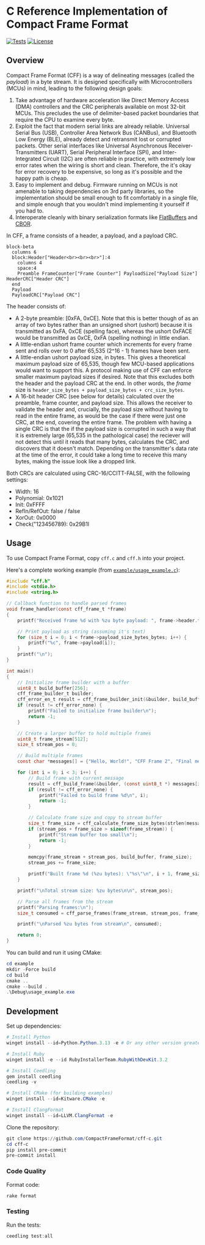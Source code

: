 # C Reference Implementation of Compact Frame Format

[![Tests](https://github.com/CompactFrameFormat/cff-c/actions/workflows/test.yml/badge.svg)](https://github.com/CompactFrameFormat/cff-c/actions/workflows/test.yml)
[![License](https://img.shields.io/badge/license-MIT-blue.svg)](https://github.com/CompactFrameFormat/cff-c/blob/master/LICENSE)

## Overview

Compact Frame Format (CFF) is a way of delineating messages (called the _payload_) in a byte stream. It is designed specifically with Microcontrollers (MCUs) in mind, leading to the following design goals:

1. Take advantage of hardware acceleration like Direct Memory Access (DMA) controllers and the CRC peripherals available on most 32-bit MCUs. This precludes the use of delimiter-based packet boundaries that require the CPU to examine every byte.
2. Exploit the fact that modern serial links are already reliable. Universal Serial Bus (USB), Controller Area Network Bus (CANBus), and Bluetooth Low Energy (BLE), already detect and retransmit lost or corrupted packets. Other serial interfaces like Universal Asynchronous Receiver-Transmitters (UART), Serial Peripheral Interface (SPI), and Inter-Integrated Circuit (I2C) are often reliable in practice, with extremely low error rates when the wiring is short and clean. Therefore, the it's okay for error recovery to be expensive, so long as it's possible and the happy path is cheap. 
3. Easy to implement and debug. Firmware running on MCUs is not amenable to taking dependencies on 3rd party libraries, so the implementation should be small enough to fit comfortably in a single file, and simple enough that you wouldn't mind implementing it yourself if you had to.
4. Interoperate cleanly with binary serialization formats like [FlatBuffers](https://flatbuffers.dev/) and [CBOR](https://cbor.io/).

In CFF, a frame consists of a header, a payload, and a payload CRC.

```mermaid
block-beta
  columns 6
  block:Header["Header<br><br><br>"]:4
    columns 4
    space:4
    Preamble FrameCounter["Frame Counter"] PayloadSize["Payload Size"] HeaderCRC["Header CRC"]
  end
  Payload
  PayloadCRC["Payload CRC"]
```

The header consists of:

* A 2-byte preamble: [0xFA, 0xCE]. Note that this is better though of as an array of two bytes rather than an unsigned short (ushort) because it is transmitted as 0xFA, 0xCE (spelling face), whereas the ushort 0xFACE would be transmitted as 0xCE, 0xFA (spelling  nothing) in little endian.
* A little-endian ushort frame counter which increments for every frame sent and rolls over to 0 after 65,535 (2^16 - 1) frames have been sent.
* A little-endian ushort payload size, in bytes. This gives a theoretical maximum payload size of 65,535, though few MCU-based applications would want to support this. A protocol making use of CFF can enforce smaller maximum payload sizes if desired. Note that this excludes both the header and the payload CRC at the end. In other words, the _frame_ size is `header_size_bytes + payload_size_bytes + crc_size_bytes`.
* A 16-bit header CRC (see below for details) calculated over the preamble, frame counter, and payload size. This allows the receiver to validate the header and, crucially, the payload size without having to read in the entire frame, as would be the case if there were just one CRC, at the end, covering the entire frame. The problem with having a single CRC is that the if the payload size is corrupted in such a way that it is extremely large (65,535 in the pathological case) the reciever will not detect this until it reads that many bytes, calculates the CRC, and discovers that it doesn't match. Depending on the transmitter's data rate at the time of the error, it could take a long time to receive this many bytes, making the issue look like a dropped link. 

Both CRCs are calculated using CRC-16/CCITT-FALSE, with the following settings:

- Width: 16
- Polynomial: 0x1021
- Init: 0xFFFF
- RefIn/RefOut: false / false
- XorOut: 0x0000
- Check("123456789): 0x29B1l

## Usage

To use Compact Frame Format, copy `cff.c` and `cff.h` into your project. 

Here's a complete working example (from [`example/usage_example.c`](https://github.com/CompactFrameFormat/cff-c/blob/main/example/usage_example.c)):

```c
#include "cff.h"
#include <stdio.h>
#include <string.h>

// Callback function to handle parsed frames
void frame_handler(const cff_frame_t *frame)
{
    printf("Received frame %d with %zu byte payload: ", frame->header.frame_counter, frame->payload_size_bytes_bytes);

    // Print payload as string (assuming it's text)
    for (size_t i = 0; i < frame->payload_size_bytes_bytes; i++) {
        printf("%c", frame->payload[i]);
    }
    printf("\n");
}

int main()
{
    // Initialize frame builder with a buffer
    uint8_t build_buffer[256];
    cff_frame_builder_t builder;
    cff_error_en_t result = cff_frame_builder_init(&builder, build_buffer, sizeof(build_buffer));
    if (result != cff_error_none) {
        printf("Failed to initialize frame builder\n");
        return -1;
    }

    // Create a larger buffer to hold multiple frames
    uint8_t frame_stream[512];
    size_t stream_pos = 0;

    // Build multiple frames
    const char *messages[] = {"Hello, World!", "CFF Frame 2", "Final message"};

    for (int i = 0; i < 3; i++) {
        // Build frame with current message
        result = cff_build_frame(&builder, (const uint8_t *) messages[i], strlen(messages[i]));
        if (result != cff_error_none) {
            printf("Failed to build frame %d\n", i);
            return -1;
        }

        // Calculate frame size and copy to stream buffer
        size_t frame_size = cff_calculate_frame_size_bytes(strlen(messages[i]));
        if (stream_pos + frame_size > sizeof(frame_stream)) {
            printf("Stream buffer too small\n");
            return -1;
        }

        memcpy(frame_stream + stream_pos, build_buffer, frame_size);
        stream_pos += frame_size;

        printf("Built frame %d (%zu bytes): \"%s\"\n", i + 1, frame_size, messages[i]);
    }

    printf("\nTotal stream size: %zu bytes\n\n", stream_pos);

    // Parse all frames from the stream
    printf("Parsing frames:\n");
    size_t consumed = cff_parse_frames(frame_stream, stream_pos, frame_handler);

    printf("\nParsed %zu bytes from stream\n", consumed);

    return 0;
}
```

You can build and run it using CMake:

```powershell
cd example
mkdir -Force build
cd build
cmake ..
cmake --build .
.\Debug\usage_example.exe
```

## Development

Set up dependencies:
```powershell
# Install Python
winget install --id=Python.Python.3.13 -e # Or any other version greater than 3.8

# Install Ruby
winget install -e --id RubyInstallerTeam.RubyWithDevKit.3.2

# Install Ceedling
gem install ceedling
ceedling -v

# Install CMake (for building examples)
winget install --id=Kitware.CMake -e

# Install ClangFormat
winget install --id=LLVM.ClangFormat -e
```

Clone the repository:
```powershell
git clone https://github.com/CompactFrameFormat/cff-c.git
cd cff-c
pip install pre-commit
pre-commit install
```

### Code Quality

Format code:
```powershell
rake format
```

### Testing

Run the tests:
```powershell
ceedling test:all
```
